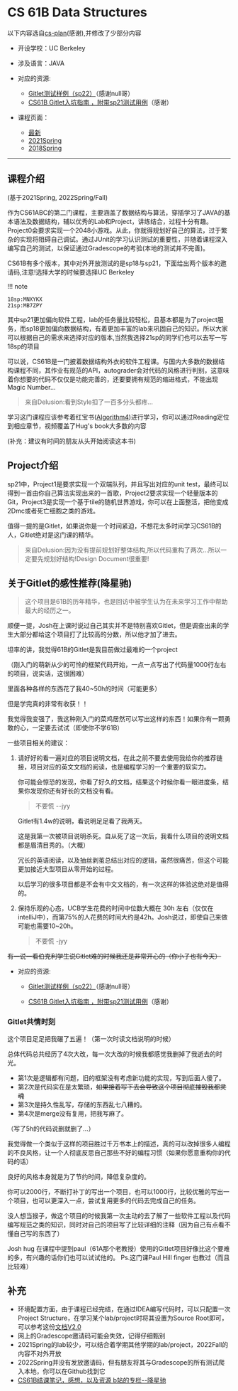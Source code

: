 # CS 61B Data Structures



以下内容选自[cs-plan](https://cs-plan.com)(感谢),并修改了少部分内容



- 开设学校：UC Berkeley

- 涉及语言：JAVA

- 对应的资源:
  - [Gitlet测试样例（sp22）](https://zhuanlan.zhihu.com/p/503858776)（感谢null哥）
  - [CS61B Gitlet入坑指南 ，附带sp21测试用例](https://zhuanlan.zhihu.com/p/533852291)（感谢）

- 课程页面：
  - [最新](https://datastructur.es)
  - [2021Spring](https://sp21.datastructur.es/index.html)
  - [2018Spring](https://sp18.datastructur.es)


---

## 课程介绍
(基于2021Spring, 2022Spring/Fall)

作为CS61ABC的第二门课程，主要涵盖了数据结构与算法，穿插学习了JAVA的基本语法及数据结构，辅以优秀的Lab和Project，讲练结合，过程十分有趣。Project0会要求实现一个2048小游戏。从此，你就得规划好自己的算法，过于繁杂的实现将阻碍自己调试。通过JUnit的学习认识测试的重要性，并随着课程深入编写自己的测试，以保证通过Gradescope的考验(本地的测试并不完善)。

CS61B有多个版本，其中对外开放测试的是sp18与sp21，下面给出两个版本的邀请码,注意!选择大学的时候要选择UC Berkeley

!!! note

    18sp:MNXYKX
    21sp:MB7ZPY

其中sp21更加偏向软件工程，lab的任务量比较轻松，且基本都是为了project服务，而sp18更加偏向数据结构，有着更加丰富的lab来巩固自己的知识。所以大家可以根据自己的需求来选择对应的版本,当然我选择21sp的同学们也可以去写一写18sp的项目

可以说，CS61B是一门披着数据结构外衣的软件工程课。与国内大多数的数据结构课程不同，其作业有规范的API，autograder会对代码的风格进行判别，这意味着你想要的代码不仅仅是功能完善的，还要要拥有规范的缩进格式，不能出现Magic Number...

> 来自Delusion:看到Style扣了一百多分头都疼...

学习这门课程应该参考着红宝书([Algorithm4](https://algs4.cs.princeton.edu/home/))进行学习，你可以通过Reading定位到相应章节，视频覆盖了Hug's book大多数的内容

(补充：建议有时间的朋友从头开始阅读这本书)

## Project介绍
sp21中，Project1是要求实现一个双端队列，并且写出对应的unit test，最终可以得到一首由你自己算法实现出来的一首歌，Project2要求实现一个轻量版本的Git，Project3是实现一个基于tile的随机世界游戏，你可以在上面整活，把他变成2Dmc或者死亡细胞之类的游戏。

值得一提的是Gitlet，如果说你是一个时间紧迫，不想花太多时间学习CS61B的人，Gitlet绝对是这门课的精华。

> 来自Delusion:因为没有提前规划好整体结构,所以代码重构了两次...所以一定要先规划好结构!Design Document很重要!

## 关于Gitlet的感性推荐(降星驰)

> 这个项目是61B的历年精华，也是回访中被学生认为在未来学习工作中帮助最大的经历之一。

顺便一提，Josh在上课时说过自己其实并不是特别喜欢Gitlet，但是调查出来的学生大部分都给这个项目打了比较高的分数，所以他才加了进去。

坦率的讲，我觉得61B的Gitlet是我目前做过最难的一个project

（刚入门的萌新从少的可怜的框架代码开始，一点一点写出了代码量1000行左右的项目，说实话，这很困难）

里面各种各样的东西花了我40~50h的时间（可能更多）

但是学完真的非常有收获！！

我觉得我变强了，我这种刚入门的菜鸡居然可以写出这样的东西！如果你有一颗勇敢的心，一定要去试试（即使你不学61B）

一些项目相关的建议：

1. 请好好的看一遍对应的项目说明文档，在此之前不要去使用我给你的推荐链接，项目对应的英文文档的阅读，也是编程学习的一个重要的软实力。

    你可能会惊恐的发现，你看了好久的文档，结果这个时候你看一眼进度条，结果你发现你还有好长的文档没有看。

    > 不要慌 --jyy

    Gitlet有1.4w的说明，看说明足足看了我两天。

    这是我第一次被项目说明杀死。自从死了这一次后，我看什么项目的说明文档都是眉清目秀的。（大概）

    冗长的英语阅读，以及抽丝剥茧总结出对应的逻辑，虽然很痛苦，但这个可能更加接近大型项目从零开始的过程。

    以后学习的很多项目都是不会有中文文档的，有一次这样的体验这绝对是值得的。

2. 保持乐观的心态，UCB学生花费的时间中位数大概在 30h 左右（仅仅在intelliJ中），而第75%的人花费的时间大约是42h。Josh说过，即使自己来做可能也需要10~20h。

    > 不要慌 -jyy


~~有一说一看伯克利学生说Gitlet难的时候我还是非常开心的（你小子也有今天）~~

- 对应的资源:
    - [Gitlet测试样例（sp22）](https://zhuanlan.zhihu.com/p/503858776)（感谢null哥）

    - [CS61B Gitlet入坑指南 ，附带sp21测试用例](https://zhuanlan.zhihu.com/p/533852291)（感谢）

### Gitlet共情时刻

这个项目足足把我碾了五遍！（第一次时读文档说明的时候）

总体代码总共经历了4次大改，每一次大改的时候我都感觉我删掉了我逝去的时光。

- 第1次是逻辑都有问题，旧的框架没有考虑新功能的实现，写到后面人傻了。
- 第2次是代码实在是太繁琐，~~如果接着写下去会导致这个项目彻底摧毁我都灵魂~~
- 第3次是持久性乱写，存储的东西乱七八糟的。
- 第4次是merge没有复用，把我写麻了。

（写了5h的代码说删就删了…）

我觉得做一个类似于这样的项目胜过千万书本上的描述，真的可以改掉很多人编程的不良风格，让一个人彻底反思自己那些不好的编程习惯（如果你愿意重构你的代码的话）

良好的风格本身就是为了节约时间，降低复杂度的。

你可以2000行，不断打补丁的写出一个项目，也可以1000行，比较优雅的写出一个项目，也可以更深入一点，尝试复用更多的代码去完成自己的任务。

没人想当猴子，做这个项目的时候我第一次主动的去了解了一些软件工程以及代码编写规范之类的知识，同时对自己的项目写了比较详细的注释（因为自己有点看不懂自己写的东西了）

Josh hug 在课程中提到paul（61A那个老教授）使用的Gitlet项目好像比这个要难的多，有兴趣的话你们也可以试试他的。
Ps.这门课Paul Hill finger 也教过（而且比较难） 

## 补充

-  环境配置方面，由于课程已经完结，在通过IDEA编写代码时，可以只配置一次Project Structure，在学习某个lab/project时将其设置为Source Root即可，可以参考这份[文档V2.0](https://docs.qq.com/pdf/DWUlIZGpGaHJoYnJU)
-  网上的Gradescope邀请码可能会失效，记得仔细甄别
-  2021Spring的lab较少，可以结合着学期其他学期的lab/project，2022Fall的内容不对外开放
-  2022Spring并没有发放邀请码，但有朋友将其与Gradescope的所有测试爬入本地，你可以在Github找到它
- [CS61B结课笔记，感想，以及资源 b站的专栏--降星驰 ](https://www.bilibili.com/read/cv18985812)
